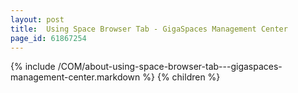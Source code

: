 ```yaml
---
layout: post
title:  Using Space Browser Tab - GigaSpaces Management Center
page_id: 61867254
---
```


{% include /COM/about-using-space-browser-tab---gigaspaces-management-center.markdown %}
{% children %}
